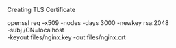 Creating TLS Certificate

openssl req -x509 -nodes -days 3000 -newkey rsa:2048 \
    -subj /CN=localhost \
    -keyout files/nginx.key -out files/nginx.crt
